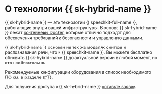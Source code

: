 # О технологии {{ sk-hybrid-name }}

{{ sk-hybrid-name }} — это технологии {{ speechkit-full-name }}, работающие внутри вашей инфраструктуры. В основе {{ sk-hybrid-name }} лежат [контейнеры Docker](/blog/posts/2022/03/docker-containers), которые отлично подходят для обеспечения требований к безопасности и управлению данными. 
 
{{ sk-hybrid-name }} основан на тех же моделях синтеза и распознавания речи, что и {{ speechkit-name }}. Вы можете бесплатно обновить {{ sk-hybrid-name }} до актуальной версии в любой момент, но это необязательно.


Рекомендуемые конфигурации оборудования и список необходимого ПО см. в разделе [{#T}](system-requirements.md).


Для получения доступа к {{ sk-hybrid-name }} [оставьте заявку](/services/speechkit#contact-form).
